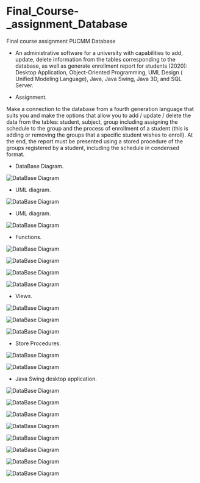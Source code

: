 # Final_Course-_assignment_Database
Final course assignment PUCMM Database

- An administrative software for a university with capabilities to add, update, delete information from the tables corresponding to the database, as well as generate enrollment report for students (2020): Desktop Application, Object-Oriented Programming, UML Design ( Unified Modeling Language), Java, Java Swing, Java 3D, and SQL Server. 

- Assignment.

Make a connection to the database from a fourth generation language that suits you and make the options that allow you to add / update / delete the data from the tables: student, subject, group including assigning the schedule to the group and the process of enrollment of a student (this is adding or removing the groups that a specific student wishes to enroll). At the end, the report must be presented using a stored procedure of the groups registered by a student, including the schedule in condensed format.

- DataBase Diagram.

![DataBase Diagram](https://github.com/Thevic16/Final_Course-_assignment_Database/blob/main/Images/Diagram.JPG)

- UML diagram.

![DataBase Diagram](https://github.com/Thevic16/Final_Course-_assignment_Database/blob/main/Images/Diagrama%20UML%20BDDP.png)

- UML diagram.

![DataBase Diagram](https://github.com/Thevic16/Final_Course-_assignment_Database/blob/main/Images/Diagrama%20UML%20BDDP.png)

- Functions.

![DataBase Diagram](https://github.com/Thevic16/Final_Course-_assignment_Database/blob/main/Images/Funcion%20CheckFechaClase.JPG)

![DataBase Diagram](https://github.com/Thevic16/Final_Course-_assignment_Database/blob/main/Images/Funcion%20CheckFechas.JPG)

![DataBase Diagram](https://github.com/Thevic16/Final_Course-_assignment_Database/blob/main/Images/Funcion%20Formatear%20Nombre.JPG)

![DataBase Diagram](https://github.com/Thevic16/Final_Course-_assignment_Database/blob/main/Images/Funcion%20Solapar.JPG)


- Views. 

![DataBase Diagram](https://github.com/Thevic16/Final_Course-_assignment_Database/blob/main/Images/Vista%20para%20Grupos%20periodo%20acadJPG.JPG)

![DataBase Diagram](https://github.com/Thevic16/Final_Course-_assignment_Database/blob/main/Images/Vista%20para%20Grupos%20Inscritos.JPG)

![DataBase Diagram](https://github.com/Thevic16/Final_Course-_assignment_Database/blob/main/Images/Vista%20para%20Grupos%20Inscritos.JPG)


- Store Procedures. 

![DataBase Diagram](https://github.com/Thevic16/Final_Course-_assignment_Database/blob/main/Images/Store%20Procedures%20InforemeInscEst.JPG)

![DataBase Diagram](https://github.com/Thevic16/Final_Course-_assignment_Database/blob/main/Images/Store%20Procedures%20getHorario.JPG)


- Java Swing desktop application. 

![DataBase Diagram](https://github.com/Thevic16/Final_Course-_assignment_Database/blob/main/Images/Vista%20principal%20aplicacion.JPG)

![DataBase Diagram](https://github.com/Thevic16/Final_Course-_assignment_Database/blob/main/Images/Listado%20Estudiante.JPG)

![DataBase Diagram](https://github.com/Thevic16/Final_Course-_assignment_Database/blob/main/Images/Listado%20Grupo%20Horario.JPG)

![DataBase Diagram](https://github.com/Thevic16/Final_Course-_assignment_Database/blob/main/Images/Listado%20Grupo.JPG)

![DataBase Diagram](https://github.com/Thevic16/Final_Course-_assignment_Database/blob/main/Images/Listado%20Incripci%C3%B3n.JPG)

![DataBase Diagram](https://github.com/Thevic16/Final_Course-_assignment_Database/blob/main/Images/Listado%20asignatura.JPG)

![DataBase Diagram](https://github.com/Thevic16/Final_Course-_assignment_Database/blob/main/Images/Listado%20asignatura.JPG)

![DataBase Diagram](https://github.com/Thevic16/Final_Course-_assignment_Database/blob/main/Images/Informe.JPG)











